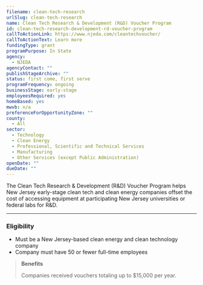 ```yaml
---
filename: clean-tech-research
urlSlug: clean-tech-research
name: Clean Tech Research & Development (R&D) Voucher Program
id: clean-tech-research-development-rd-voucher-program
callToActionLink: https://www.njeda.com/cleantechvoucher/
callToActionText: Learn more
fundingType: grant
programPurpose: In State
agency:
  - NJEDA
agencyContact: ""
publishStageArchive: ""
status: first come, first serve
programFrequency: ongoing
businessStage: early-stage
employeesRequired: yes
homeBased: yes
mwvb: n/a
preferenceForOpportunityZone: ""
county:
  - All
sector:
  - Technology
  - Clean Energy
  - Professional, Scientific and Technical Services
  - Manufacturing
  - Other Services (except Public Administration)
openDate: ""
dueDate: ""
---
```

The Clean Tech Research & Development (R&D) Voucher Program helps New Jersey early-stage clean tech and clean energy companies offset the cost of accessing equipment at participating New Jersey universities or federal labs for R&D.

- - -

### Eligibility

* Must be a New Jersey-based clean energy and clean technology company
* Company must have 50 or fewer full-time employees

> **Benefits**
>
> Companies received vouchers totaling up to $15,000 per year.